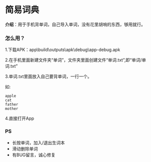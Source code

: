 # 简易词典

**介绍**：用于手机背单词，自己导入单词，没有花里胡哨的东西，够用就行。



### 怎么用？

1.下载APK：app\build\outputs\apk\debug\app-debug.apk

2.在手机里面新建文件夹“单词”，文件夹里面创建文件“单词.txt”,即“单词/单词.txt”

3.单词.txt里面放入自己要背单词，一行一个。

  如:
````
apple
cat
father
mother
````
4.直接打开App


### PS

* 长按单词，加入/退出生词本
* 滑动删除单词
* 有BUG留言，诚心修复
